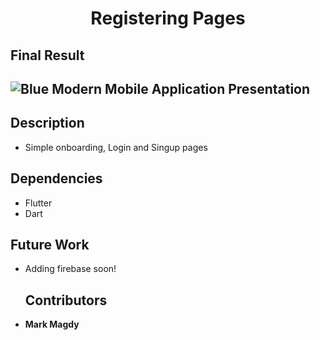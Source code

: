 <h1 align="center">Registering Pages</h1>

## Final Result 
![Blue Modern Mobile Application Presentation](https://github.com/MarkMagdyShawky/registering_pages/assets/106816564/181f8ac1-833d-46fd-91b6-6caa917113e1)
--------------------------------------------------------------
## Description
- Simple onboarding, Login and Singup pages

  
## Dependencies
- Flutter
- Dart

## Future Work
- Adding firebase soon!
  ## Contributors
- __Mark Magdy__
